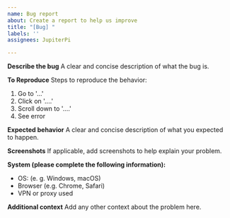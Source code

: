 ```yaml
---
name: Bug report
about: Create a report to help us improve
title: "[Bug] "
labels: ''
assignees: JupiterPi

---
```


**Describe the bug**
A clear and concise description of what the bug is.

**To Reproduce**
Steps to reproduce the behavior:
1. Go to '...'
2. Click on '....'
3. Scroll down to '....'
4. See error

**Expected behavior**
A clear and concise description of what you expected to happen.

**Screenshots**
If applicable, add screenshots to help explain your problem.

**System (please complete the following information):**
 - OS: (e. g. Windows, macOS)
 - Browser (e.g. Chrome, Safari)
- VPN or proxy used

**Additional context**
Add any other context about the problem here.
